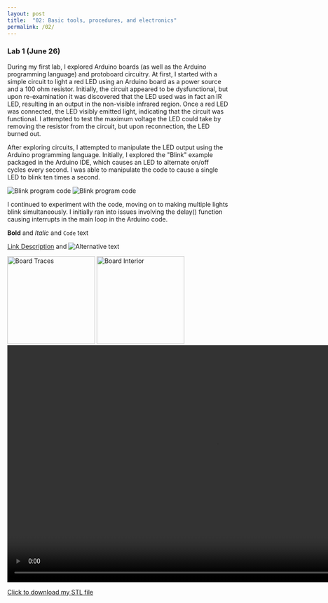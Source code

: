 ```yaml
---
layout: post
title:  "02: Basic tools, procedures, and electronics"
permalink: /02/
---
```


### Lab 1 (June 26)

During my first lab, I explored Arduino boards (as well as the Arduino programming language) and protoboard circuitry. At first, I started with a simple circuit to light a red LED using an Arduino board as a power source and a 100 ohm resistor. Initially, the circuit appeared to be dysfunctional, but upon re-examination it was discovered that the LED used was in fact an IR LED, resulting in an output in the non-visible infrared region. Once a red LED was connected, the LED visibly emitted light, indicating that the circuit was functional. I attempted to test the maximum voltage the LED could take by removing the resistor from the circuit, but upon reconnection, the LED burned out.

After exploring circuits, I attempted to manipulate the LED output using the Arduino programming language. Initially, I explored the "Blink" example packaged in the Arduino IDE, which causes an LED to alternate on/off cycles every second. I was able to manipulate the code to cause a single LED to blink ten times a second.

<img src="blink_arduino.png" alt="Blink program code">
<img src="ten_blink.png" alt="Blink program code"> 

I continued to experiment with the code, moving on to making multiple lights blink simultaneously. I initially ran into issues involving the delay() function causing interrupts in the main loop in the Arduino code.

**Bold** and _Italic_ and `Code` text

<!-- You can include comments that will not be translated to HTML -->

<!-- You can include links and images in the following format: -->

[Link Description](url) and ![Alternative text](motor.jpg)


<!-- Or, you can also directly include HTML, for example to make a split image -->

<img src="board1.jpg" alt="Board Traces" style="height: 200px; max-width: 48%">
<img src="board2.jpg" alt="Board Interior" style="height: 200px; max-width: 48%">


<!-- You can also use HTML tags to include a video -->
<video width="955" height="541" controls>
	<source src="demo.mp4" type="video/mp4">
</video>

<!-- Or to add a download link to any (reasonably small) file in your permalink directory -->

<a href='cube.stl' download>Click to download my STL file</a>
